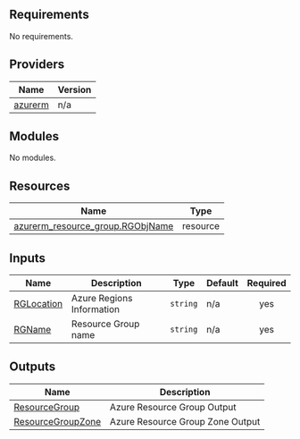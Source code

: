 ## Requirements

No requirements.

## Providers

| Name | Version |
|------|---------|
| <a name="provider_azurerm"></a> [azurerm](#provider\_azurerm) | n/a |

## Modules

No modules.

## Resources

| Name | Type |
|------|------|
| [azurerm_resource_group.RGObjName](https://registry.terraform.io/providers/hashicorp/azurerm/latest/docs/resources/resource_group) | resource |

## Inputs

| Name | Description | Type | Default | Required |
|------|-------------|------|---------|:--------:|
| <a name="input_RGLocation"></a> [RGLocation](#input\_RGLocation) | Azure Regions Information | `string` | n/a | yes |
| <a name="input_RGName"></a> [RGName](#input\_RGName) | Resource Group name | `string` | n/a | yes |

## Outputs

| Name | Description |
|------|-------------|
| <a name="output_ResourceGroup"></a> [ResourceGroup](#output\_ResourceGroup) | Azure Resource Group Output |
| <a name="output_ResourceGroupZone"></a> [ResourceGroupZone](#output\_ResourceGroupZone) | Azure Resource Group Zone Output |
